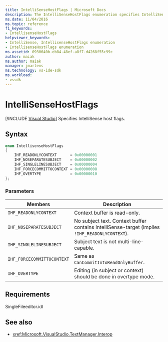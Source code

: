 ```yaml
---
title: IntelliSenseHostFlags | Microsoft Docs
description: The IntelliSenseHostFlags enumeration specifies IntelliSense host flags. This article describes the enum values.
ms.date: 11/04/2016
ms.topic: reference
f1_keywords:
- IntellisenseHostFlags
helpviewer_keywords:
- IntelliSense, IntellisenseHostFlags enumeration
- IntellisenseHostFlags enumeration
ms.assetid: 0930640b-eb84-48ef-a8f7-d4268f55c99c
author: maiak
ms.author: maiak
manager: jmartens
ms.technology: vs-ide-sdk
ms.workload:
- vssdk
---
```

# IntelliSenseHostFlags

 [!INCLUDE [Visual Studio](~/includes/applies-to-version/vs-windows-only.md)]
Specifies IntelliSense host flags.

## Syntax

```cpp
enum IntellisenseHostFlags
{
    IHF_READONLYCONTEXT      = 0x00000001
    IHF_NOSEPARATESUBJECT    = 0x00000002
    IHF_SINGLELINESUBJECT    = 0x00000004
    IHF_FORCECOMMITTOCONTEXT = 0x00000008
    IHF_OVERTYPE             = 0x00000010
};
```

### Parameters

|Members|Description|
|-------------|-----------------|
|`IHF_READONLYCONTEXT`|Context buffer is read-only.|
|`IHF_NOSEPARATESUBJECT`|No subject text. Context buffer contains IntelliSense-target (implies `!IHF_READONLYCONTEXT`).|
|`IHF_SINGLELINESUBJECT`|Subject text is not multi-line-capable.|
|`IHF_FORCECOMMITTOCONTEXT`|Same as `CanCommitIntoReadOnlyBuffer`.|
|`IHF_OVERTYPE`|Editing (in subject or context) should be done in overtype mode.|

## Requirements
 SingleFileeditor.idl

## See also
- <xref:Microsoft.VisualStudio.TextManager.Interop>
